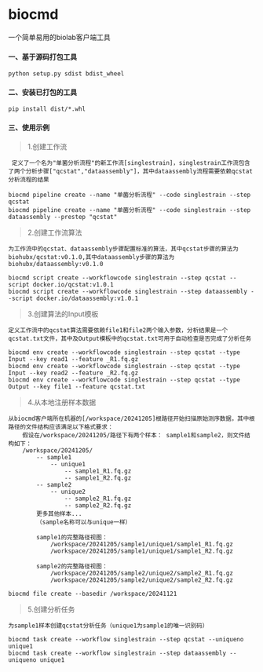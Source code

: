 # biocmd

一个简单易用的biolab客户端工具

#### 一、基于源码打包工具
```
python setup.py sdist bdist_wheel
```

#### 二、安装已打包的工具
```
pip install dist/*.whl
```

#### 三、使用示例

> 1.创建工作流

     定义了一个名为"单菌分析流程"的新工作流[singlestrain]，singlestrain工作流包含了两个分析步骤["qcstat","dataassembly"]，其中dataassembly流程需要依赖qcstat分析流程的结果
```commandline
biocmd pipeline create --name "单菌分析流程" --code singlestrain --step qcstat
biocmd pipeline create --name "单菌分析流程" --code singlestrain --step dataassembly --prestep "qcstat"
```


> 2.创建工作流算法

    为工作流中的qcstat、dataassembly步骤配置标准的算法，其中qcstat步骤的算法为biohubx/qcstat:v0.1.0,其中dataassembly步骤的算法为biohubx/dataassembly:v0.1.0
```commandline
biocmd script create --workflowcode singlestrain --step qcstat --script docker.io/qcstat:v1.0.1
biocmd script create --workflowcode singlestrain --step dataassembly --script docker.io/dataassembly:v1.0.1
```

> 3.创建算法的Input模板

    定义工作流中的qcstat算法需要依赖file1和file2两个输入参数，分析结果是一个qcstat.txt文件，其中及Output模板中的qcstat.txt可用于自动检查是否完成了分析任务
```commandline
biocmd env create --workflowcode singlestrain --step qcstat --type Input --key read1 --feature _R1.fq.gz
biocmd env create --workflowcode singlestrain --step qcstat --type Input --key read2 --feature _R2.fq.gz
biocmd env create --workflowcode singlestrain --step qcstat --type Output --key file1 --feature qcstat.txt
```

> 4.从本地注册样本数据

    从biocmd客户端所在机器的[/workspace/20241205]根路径开始扫描原始测序数据，其中根路径的文件结构应该满足以下格式要求：
        假设在/workspace/20241205/路径下有两个样本： sample1和sample2，则文件结构如下：
        /workspace/20241205/
            -- sample1
                -- unique1
                    -- sample1_R1.fq.gz
                    -- sample1_R2.fq.gz
            -- sample2
                -- unique2
                    -- sample2_R1.fq.gz
                    -- sample2_R2.fq.gz
            更多其他样本...
            （sample名称可以与unique一样）
    
            sample1的完整路径视图：
                /workspace/20241205/sample1/unique1/sample1_R1.fq.gz
                /workspace/20241205/sample1/unique1/sample1_R2.fq.gz
    
            sample2的完整路径视图：
                /workspace/20241205/sample2/unique2/sample2_R1.fq.gz
                /workspace/20241205/sample2/unique2/sample2_R2.fq.gz
    
        
```commandline
biocmd file create --basedir /workspace/20241121
```

> 5.创建分析任务

    为sample1样本创建qcstat分析任务（unique1为sample1的唯一识别码）    
```commandline
biocmd task create --workflow singlestrain --step qcstat --uniqueno unique1
biocmd task create --workflow singlestrain --step dataassembly --uniqueno unique1
```